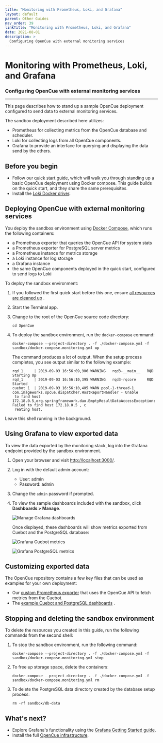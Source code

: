 ```yaml
---
title: "Monitoring with Prometheus, Loki, and Grafana"
layout: default
parent: Other Guides
nav_order: 39
linkTitle: "Monitoring with Prometheus, Loki, and Grafana"
date: 2021-08-01
description: >
  Configuring OpenCue with external monitoring services
---
```


# Monitoring with Prometheus, Loki, and Grafana

### Configuring OpenCue with external monitoring services

---

This page describes how to stand up a sample OpenCue deployment configured to send data to external
monitoring services.

The sandbox deployment described here utilizes:

* Prometheus for collecting metrics from the OpenCue database and scheduler.
* Loki for collecting logs from all OpenCue components.
* Grafana to provide an interface for querying and displaying the data send by the others.

## Before you begin

* Follow our [quick start guide](/docs/quick-starts/), which will walk you through standing up a
  basic OpenCue deployment using Docker compose. This guide builds on the quick start, and they
  share the same prerequisites.
* Install the [Loki Docker driver](https://grafana.com/docs/loki/latest/clients/docker-driver/).

## Deploying OpenCue with external monitoring services

You deploy the sandbox environment using
[Docker Compose]([https://docs.docker.com/compose/]), which runs the following containers:

* a Prometheus exporter that queries the OpenCue API for system stats
* a Prometheus exporter for PostgreSQL server metrics
* a Prometheus instance for metrics storage
* a Loki instance for log storage
* a Grafana instance
* the same OpenCue components deployed in the quick start, configured to send logs to Loki

To deploy the sandbox environment:

1. If you followed the first quick start before this one, ensure
   [all resources are cleaned up](/docs/quick-starts/quick-start-mac/#stopping-and-deleting-the-sandbox-environment)
   .
2. Start the Terminal app.
3. Change to the root of the OpenCue source code directory:

       cd OpenCue

4. To deploy the sandbox environment, run the `docker-compose` command:

       docker-compose --project-directory . -f ./docker-compose.yml -f sandbox/docker-compose.monitoring.yml up

   The command produces a lot of output. When the setup process completes, you see output similar to
   the following example:

       rqd_1     | 2019-09-03 16:56:09,906 WARNING   rqd3-__main__   RQD Starting Up
       rqd_1     | 2019-09-03 16:56:10,395 WARNING   rqd3-rqcore     RQD Started
       cuebot_1  | 2019-09-03 16:56:10,405 WARN pool-1-thread-1 com.imageworks.spcue.dispatcher.HostReportHandler - Unable
        to find host 172.18.0.5,org.springframework.dao.EmptyResultDataAccessException: Failed to find host 172.18.0.5 , c
        reating host.

Leave this shell running in the background.

## Using Grafana to view exported data

To view the data exported by the monitoring stack, log into the Grafana endpoint provided by the
sandbox environment.

1. Open your browser and visit <http://localhost:3000/>.
2. Log in with the default admin account:
    * User: admin
    * Password: admin
3. Change the `admin` password if prompted.
4. To view the sample dashboards included with the sandbox, click **Dashboards > Manage**.

   ![Manage Grafana dashboards](/assets/images/grafana_manage_dashboards.png)

   Once displayed, these dashboards will show metrics exported from Cuebot and the PostgreSQL database:

   ![Grafana Cuebot metrics](/assets/images/grafana_cuebot_metrics.png)

   ![Grafana PostgreSQL metrics](/assets/images/grafana_cuebot_metrics.png)

## Customizing exported data

The OpenCue repository contains a few key files that can be used as examples for your own
deployment:

* Our
  [custom Prometheus exporter](https://github.com/AcademySoftwareFoundation/OpenCue/tree/master/connectors/prometheus_metrics)
  that uses the OpenCue API to fetch metrics from the Cuebot.
* The
  [example Cuebot and PostgreSQL dashboards](https://github.com/AcademySoftwareFoundation/OpenCue/tree/master/sandbox/config/grafana/dashboards)
  .

## Stopping and deleting the sandbox environment

To delete the resources you created in this guide, run the following commands from the second shell:

1. To stop the sandbox environment, run the following command:

       docker-compose --project-directory . -f ./docker-compose.yml -f sandbox/docker-compose.monitoring.yml stop

1. To free up storage space, delete the containers:

       docker-compose --project-directory . -f ./docker-compose.yml -f sandbox/docker-compose.monitoring.yml rm

1. To delete the PostgreSQL data directory created by the database setup process:

       rm -rf sandbox/db-data

## What's next?

* Explore Grafana's functionality using the
  [Grafana Getting Started guide](https://grafana.com/docs/grafana/latest/getting-started/).
* Install the full [OpenCue infrastructure](/docs/getting-started/).
